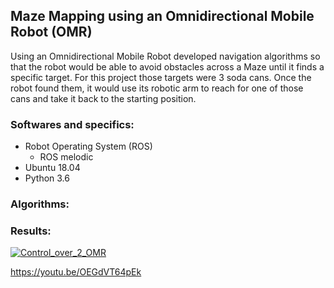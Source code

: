## Maze Mapping using an Omnidirectional Mobile Robot (OMR)

Using an Omnidirectional Mobile Robot developed navigation algorithms so that the 
robot would be able to avoid obstacles across a Maze until it finds a specific target. 
For this project those targets were 3 soda cans. Once the robot found them, it would 
use its robotic arm to reach for one of those cans and take it back to the starting position.

### Softwares and specifics:
* Robot Operating System (ROS)
  * ROS melodic
* Ubuntu 18.04
* Python 3.6

### Algorithms:




### Results:
[![Control_over_2_OMR](https://img.youtube.com/vi/OEGdVT64pEk/0.jpg)](https://www.youtube.com/watch?v=OEGdVT64pEk)

https://youtu.be/OEGdVT64pEk
